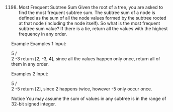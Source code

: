 1198. Most Frequent Subtree Sum
Given the root of a tree, you are asked to find the most frequent subtree sum. The subtree sum of a node is defined as the sum of all the node values formed by the subtree rooted at that node (including the node itself). So what is the most frequent subtree sum value? If there is a tie, return all the values with the highest frequency in any order.

Example
Examples 1
Input:

  5
 /  \
2   -3
return [2, -3, 4], since all the values happen only once, return all of them in any order.

Examples 2
Input:

  5
 /  \
2   -5
return [2], since 2 happens twice, however -5 only occur once.

Notice
You may assume the sum of values in any subtree is in the range of 32-bit signed integer.

